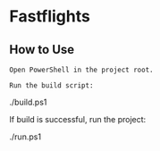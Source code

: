  # Fastflights
 ## How to Use

    Open PowerShell in the project root.

    Run the build script:

./build.ps1

If build is successful, run the project:

./run.ps1
